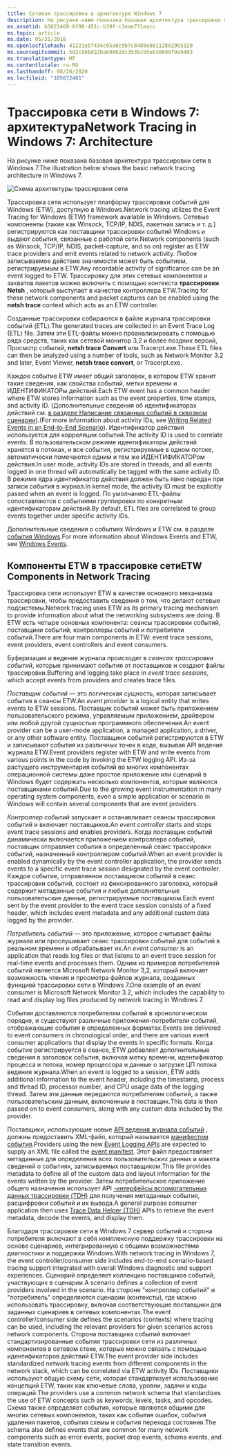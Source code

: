 ```yaml
---
title: Сетевая трассировка в архитектуре Windows 7
description: На рисунке ниже показана базовая архитектура трассировки сети в Windows 7.
ms.assetid: b3023469-0f98-451c-b39f-c3eae771eacc
ms.topic: article
ms.date: 05/31/2018
ms.openlocfilehash: 41221ebf434c05a8c9b7c8489e861128029b5320
ms.sourcegitcommit: 592c9bbd22ba69802dc353bcb5eb30699f9e9403
ms.translationtype: MT
ms.contentlocale: ru-RU
ms.lasthandoff: 08/20/2020
ms.locfileid: "105672401"
---
```

# <a name="network-tracing-in-windows-7-architecture"></a><span data-ttu-id="d47ae-103">Трассировка сети в Windows 7: архитектура</span><span class="sxs-lookup"><span data-stu-id="d47ae-103">Network Tracing in Windows 7: Architecture</span></span>

<span data-ttu-id="d47ae-104">На рисунке ниже показана базовая архитектура трассировки сети в Windows 7.</span><span class="sxs-lookup"><span data-stu-id="d47ae-104">The illustration below shows the basic network tracing architecture in Windows 7.</span></span>

![Схема архитектуры трассировки сети](images/ut1.png)

<span data-ttu-id="d47ae-106">Трассировка сети использует платформу трассировки событий для Windows (ETW), доступную в Windows.</span><span class="sxs-lookup"><span data-stu-id="d47ae-106">Network tracing utilizes the Event Tracing for Windows (ETW) framework available in Windows.</span></span> <span data-ttu-id="d47ae-107">Сетевые компоненты (такие как Winsock, TCP/IP, NDIS, пакетная запись и т. д.) регистрируются как поставщики трассировки событий Windows и выдают события, связанные с работой сети.</span><span class="sxs-lookup"><span data-stu-id="d47ae-107">Network components (such as Winsock, TCP/IP, NDIS, packet-capture, and so on) register as ETW trace providers and emit events related to network activity.</span></span> <span data-ttu-id="d47ae-108">Любое записываемое действие значимости может быть событием, регистрируемым в ETW.</span><span class="sxs-lookup"><span data-stu-id="d47ae-108">Any recordable activity of significance can be an event logged to ETW.</span></span> <span data-ttu-id="d47ae-109">Трассировку для этих сетевых компонентов и захватов пакетов можно включить с помощью контекста **трассировки Netsh** , который выступает в качестве контроллера ETW.</span><span class="sxs-lookup"><span data-stu-id="d47ae-109">Tracing for these network components and packet captures can be enabled using the **netsh trace** context which acts as an ETW controller.</span></span>

<span data-ttu-id="d47ae-110">Созданные трассировки собираются в файле журнала трассировки событий (ETL).</span><span class="sxs-lookup"><span data-stu-id="d47ae-110">The generated traces are collected in an Event Trace Log (ETL) file.</span></span> <span data-ttu-id="d47ae-111">Затем эти ETL-файлы можно проанализировать с помощью ряда средств, таких как сетевой монитор 3,2 и более поздних версий, Просмотр событий, **netsh trace Convert** или Tracerpt.exe.</span><span class="sxs-lookup"><span data-stu-id="d47ae-111">These ETL files can then be analyzed using a number of tools, such as Network Monitor 3.2 and later, Event Viewer, **netsh trace convert**, or Tracerpt.exe.</span></span>

<span data-ttu-id="d47ae-112">Каждое событие ETW имеет общий заголовок, в котором ETW хранит такие сведения, как свойства событий, метки времени и ИДЕНТИФИКАТОРы действий.</span><span class="sxs-lookup"><span data-stu-id="d47ae-112">Each ETW event has a common header where ETW stores information such as the event properties, time stamps, and activity ID.</span></span> <span data-ttu-id="d47ae-113">(Дополнительные сведения об идентификаторах действий см. [в разделе Написание связанных событий в сквозном сценарии](../etw/writing-related-events-in-an-end-to-end-scenario.md)).</span><span class="sxs-lookup"><span data-stu-id="d47ae-113">(For more information about activity IDs, see [Writing Related Events in an End-to-End Scenario](../etw/writing-related-events-in-an-end-to-end-scenario.md)).</span></span> <span data-ttu-id="d47ae-114">Идентификатор действия используется для корреляции событий.</span><span class="sxs-lookup"><span data-stu-id="d47ae-114">The activity ID is used to correlate events.</span></span> <span data-ttu-id="d47ae-115">В пользовательском режиме идентификаторы действий хранятся в потоках, и все события, регистрируемые в одном потоке, автоматически помечаются одним и тем же ИДЕНТИФИКАТОРом действия.</span><span class="sxs-lookup"><span data-stu-id="d47ae-115">In user mode, activity IDs are stored in threads, and all events logged in one thread will automatically be tagged with the same activity ID.</span></span> <span data-ttu-id="d47ae-116">В режиме ядра идентификатор действия должен быть явно передан при записи события в журнал.</span><span class="sxs-lookup"><span data-stu-id="d47ae-116">In kernel mode, the activity ID must be explicitly passed when an event is logged.</span></span> <span data-ttu-id="d47ae-117">По умолчанию ETL-файлы сопоставляются с событиями группировки по конкретным идентификаторам действий.</span><span class="sxs-lookup"><span data-stu-id="d47ae-117">By default, ETL files are correlated to group events together under specific activity IDs.</span></span>

<span data-ttu-id="d47ae-118">Дополнительные сведения о событиях Windows и ETW см. в разделе [события Windows](../events/windows-events.md).</span><span class="sxs-lookup"><span data-stu-id="d47ae-118">For more information about Windows Events and ETW, see [Windows Events](../events/windows-events.md).</span></span>

## <a name="etw-components-in-network-tracing"></a><span data-ttu-id="d47ae-119">Компоненты ETW в трассировке сети</span><span class="sxs-lookup"><span data-stu-id="d47ae-119">ETW Components in Network Tracing</span></span>

<span data-ttu-id="d47ae-120">Трассировка сети использует ETW в качестве основного механизма трассировки, чтобы предоставить сведения о том, что делают сетевые подсистемы.</span><span class="sxs-lookup"><span data-stu-id="d47ae-120">Network tracing uses ETW as its primary tracing mechanism to provide information about what the networking subsystems are doing.</span></span> <span data-ttu-id="d47ae-121">В ETW есть четыре основных компонента: сеансы трассировки событий, поставщики событий, контроллеры событий и потребители событий.</span><span class="sxs-lookup"><span data-stu-id="d47ae-121">There are four main components in ETW: event trace sessions, event providers, event controllers and event consumers.</span></span>

<span data-ttu-id="d47ae-122">Буферизация и ведение журнала происходят в *сеансах трассировки событий*, которые принимают события от поставщиков и создают файлы трассировки.</span><span class="sxs-lookup"><span data-stu-id="d47ae-122">Buffering and logging take place in *event trace sessions*, which accept events from providers and creates trace files.</span></span>

<span data-ttu-id="d47ae-123">*Поставщик событий* — это логическая сущность, которая записывает события в сеансы ETW.</span><span class="sxs-lookup"><span data-stu-id="d47ae-123">An *event provider* is a logical entity that writes events to ETW sessions.</span></span> <span data-ttu-id="d47ae-124">Поставщик событий может быть приложением пользовательского режима, управляемым приложением, драйвером или любой другой сущностью программного обеспечения.</span><span class="sxs-lookup"><span data-stu-id="d47ae-124">An event provider can be a user-mode application, a managed application, a driver, or any other software entity.</span></span> <span data-ttu-id="d47ae-125">Поставщики событий регистрируются в ETW и записывают события из различных точек в коде, вызывая API ведения журнала ETW.</span><span class="sxs-lookup"><span data-stu-id="d47ae-125">Event providers register with ETW and write events from various points in the code by invoking the ETW logging API.</span></span> <span data-ttu-id="d47ae-126">Из-за растущего инструментария событий во многих компонентах операционной системы даже простое приложение или сценарий в Windows будет содержать несколько компонентов, которые являются поставщиками событий.</span><span class="sxs-lookup"><span data-stu-id="d47ae-126">Due to the growing event instrumentation in many operating system components, even a simple application or scenario in Windows will contain several components that are event providers.</span></span>

<span data-ttu-id="d47ae-127">*Контроллер событий* запускает и останавливает сеансы трассировки событий и включает поставщиков.</span><span class="sxs-lookup"><span data-stu-id="d47ae-127">An *event controller* starts and stops event trace sessions and enables providers.</span></span> <span data-ttu-id="d47ae-128">Когда поставщик событий динамически включается приложением контроллера событий, поставщик отправляет события в определенный сеанс трассировки событий, назначенный контроллером событий.</span><span class="sxs-lookup"><span data-stu-id="d47ae-128">When an event provider is enabled dynamically by the event controller application, the provider sends events to a specific event trace session designated by the event controller.</span></span> <span data-ttu-id="d47ae-129">Каждое событие, отправленное поставщиком событий в сеанс трассировки событий, состоит из фиксированного заголовка, который содержит метаданные события и любые дополнительные пользовательские данные, регистрируемые поставщиком.</span><span class="sxs-lookup"><span data-stu-id="d47ae-129">Each event sent by the event provider to the event trace session consists of a fixed header, which includes event metadata and any additional custom data logged by the provider.</span></span>

<span data-ttu-id="d47ae-130">*Потребитель событий* — это приложение, которое считывает файлы журнала или прослушивает сеанс трассировки событий для событий в реальном времени и обрабатывает их.</span><span class="sxs-lookup"><span data-stu-id="d47ae-130">An *event consumer* is an application that reads log files or that listens to an event trace session for real-time events and processes them.</span></span> <span data-ttu-id="d47ae-131">Одним из примеров потребителей событий является Microsoft Network Monitor 3,2, который включает возможность чтения и просмотра файлов журнала, созданных функцией трассировки сети в Windows 7.</span><span class="sxs-lookup"><span data-stu-id="d47ae-131">One example of an event consumer is Microsoft Network Monitor 3.2, which includes the capability to read and display log files produced by network tracing in Windows 7.</span></span>

<span data-ttu-id="d47ae-132">События доставляются потребителям событий в хронологическом порядке, и существуют различные приложения-потребители событий, отображающие события в определенных форматах.</span><span class="sxs-lookup"><span data-stu-id="d47ae-132">Events are delivered to event consumers in chronological order, and there are various event consumer applications that display the events in specific formats.</span></span> <span data-ttu-id="d47ae-133">Когда событие регистрируется в сеансе, ETW добавляет дополнительные сведения в заголовок события, включая метку времени, идентификатор процесса и потока, номер процессора и данные о загрузке ЦП потока ведения журнала.</span><span class="sxs-lookup"><span data-stu-id="d47ae-133">When an event is logged to a session, ETW adds additional information to the event header, including the timestamp, process and thread ID, processor number, and CPU usage data of the logging thread.</span></span> <span data-ttu-id="d47ae-134">Затем эти данные передаются потребителям событий, а также пользовательским данным, включенным в поставщик.</span><span class="sxs-lookup"><span data-stu-id="d47ae-134">This data is then passed on to event consumers, along with any custom data included by the provider.</span></span>

<span data-ttu-id="d47ae-135">Поставщики, использующие новые [API ведения журнала событий](/windows/win32/api/evntprov/nf-evntprov-eventwrite) , должны предоставить XML-файл, который называется [манифестом события](../wes/eventschema-schema.md).</span><span class="sxs-lookup"><span data-stu-id="d47ae-135">Providers using the new [Event Logging APIs](/windows/win32/api/evntprov/nf-evntprov-eventwrite) are expected to supply an XML file called the [event manifest](../wes/eventschema-schema.md).</span></span> <span data-ttu-id="d47ae-136">Этот файл предоставляет метаданные для определения всех пользовательских данных и макета сведений о событиях, записываемых поставщиком.</span><span class="sxs-lookup"><span data-stu-id="d47ae-136">This file provides metadata to define all of the custom data and layout information for the events written by the provider.</span></span> <span data-ttu-id="d47ae-137">Затем потребительское приложение общего назначения использует API [-интерфейсы вспомогательных данных трассировки (TDH)](/windows/win32/api/tdh/) для получения метаданных события, расшифровки событий и их вывода.</span><span class="sxs-lookup"><span data-stu-id="d47ae-137">A general purpose consumer application then uses [Trace Data Helper (TDH)](/windows/win32/api/tdh/) APIs to retrieve the event metadata, decode the events, and display them.</span></span>

<span data-ttu-id="d47ae-138">Благодаря трассировке сети в Windows 7 сервер событий и сторона потребителя включают в себя комплексную поддержку трассировки на основе сценариев, интегрированную с общими возможностями диагностики и поддержки Windows.</span><span class="sxs-lookup"><span data-stu-id="d47ae-138">With network tracing in Windows 7, the event controller/consumer side includes end-to-end scenario-based tracing support integrated with overall Windows diagnostic and support experiences.</span></span> <span data-ttu-id="d47ae-139">Сценарий определяет коллекцию поставщиков событий, участвующих в сценарии.</span><span class="sxs-lookup"><span data-stu-id="d47ae-139">A scenario defines a collection of event providers involved in the scenario.</span></span> <span data-ttu-id="d47ae-140">На стороне "контроллер событий" и "потребитель" определяются сценарии (контексты), где можно использовать трассировку, включая соответствующие поставщики для заданных сценариев в сетевых компонентах.</span><span class="sxs-lookup"><span data-stu-id="d47ae-140">The event controller/consumer side defines the scenarios (contexts) where tracing can be used, including the relevant providers for given scenarios across network components.</span></span> <span data-ttu-id="d47ae-141">Сторона поставщика событий включает стандартизированные события трассировки сети из различных компонентов в сетевом стеке, которые можно связать с помощью идентификаторов действий ETW.</span><span class="sxs-lookup"><span data-stu-id="d47ae-141">The event provider side includes standardized network tracing events from different components in the network stack, which can be correlated via ETW activity IDs.</span></span> <span data-ttu-id="d47ae-142">Поставщики используют общую схему сети, которая стандартизует использование концепций ETW, таких как ключевые слова, уровни, задачи и коды операций.</span><span class="sxs-lookup"><span data-stu-id="d47ae-142">The providers use a common network schema that standardizes the use of ETW concepts such as keywords, levels, tasks, and opcodes.</span></span> <span data-ttu-id="d47ae-143">Схема также определяет события, которые являются общими для многих сетевых компонентов, таких как события ошибок, события удаления пакетов, события схемы и события перехода состояния.</span><span class="sxs-lookup"><span data-stu-id="d47ae-143">The schema also defines events that are common for many network components such as error events, packet drop events, schema events, and state transition events.</span></span>

 

 